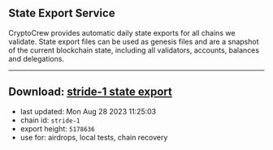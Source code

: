 ## State Export Service
CryptoCrew provides automatic daily state exports for all chains we validate. State export files can be used as genesis files and are a snapshot of the current blockchain state, including all validators, accounts, balances and delegations.

---
**Download: [stride-1 state export](https://dl.ccvalidators.com/SERVICE/stride/stride-1_export_5178636.json)**
---

- last updated: Mon Aug 28 2023 11:25:03
- chain id: `stride-1`
- export height: `5178636`
- use for: airdrops, local tests, chain recovery
